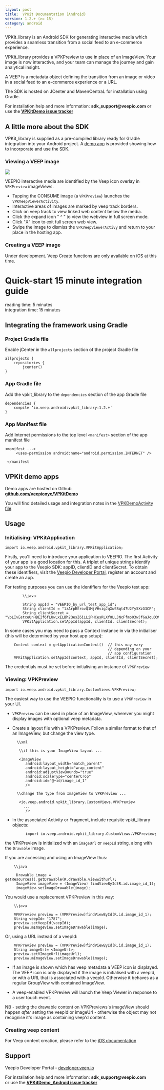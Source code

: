 ```yaml
---
layout: post
title:  VPKit Documentation (Android)
version: 1.2.+ (>= 15)
category: android
---
```


VPKit_library is an Android SDK for generating interactive media which provides a seamless transition from a social feed to an e-commerce experience.

VPKit_library provides a VPKPreview to use in place of an ImageView. Your image is now interactive, and your team can manage the journey and gain analytical insight.

A VEEP is a metadata object defining the transition from an image or video in a social feed to an e-commerce experience or a URL.

The SDK is hosted on JCenter and MavenCentraL for installation using Gradle.

For installation help and more information: __sdk_support@veepio.com__ or use the __[VPKitDemo issue tracker](https:\\github.com/veepionyc/VPKitDemo_Android/issues)__



## A little more about the SDK

VPKit_library is supplied as a pre-compiled library ready for Gradle integration into your Android project. A [demo app](https:\\github.com/veepionyc/VPKitDemo_Android) is provided  showing how to incorporate and use the SDK.

### Viewing a VEEP image
![](../assets/img/consume.jpg)

VEEPIO interactive media are identified by the Veep icon overlay in `VPKPreview` imageViews.

- Tapping the CONSUME image (a `VPKPreview`) launches the `VPKVeepViewerActivity`.
- Interactive areas of images are marked by veep track borders.
- Click on veep track to view linked web content below the media.
- Click the expand icon " ^ " to view the webview in full screen mode.
- Click "X" icon to exit full screen web view.
- Swipe the image to dismiss the `VPKVeepViewerActivy` and return to your place in the hosting app.


### Creating a VEEP image

Under development. Veep Create functions are only available on iOS at this time. 



# Quick-start 15 minute integration guide
reading time: 5 minutes  
integration time: 15 minutes  


## Integrating the framework using Gradle

### Project Gradle file

Enable jCenter in the `allprojects` section of the project Gradle file

    allprojects {
	    repositories {
	        jcenter()
    }



### App Gradle file

Add the vpkit_library to the `dependencies` section of the app Gradle file

    dependencies {  
        compile ‘io.veep.android:vpkit_library:1.2.+’
    }

### App Manifest file

Add Internet permissions to the top level `<manifest>` section of the app manifest file

    <manifest ...>  
         <uses-permission android:name="android.permission.INTERNET" />  
         
     </manifest   


## VPKit demo apps


Demo apps are hosted on Github  
__[github.com/veepionyc/VPKitDemo](http:\\www.github.com/veepionyc/VPKitDemo_Android)__

You will find detailed usage and integration notes in the [VPKDemoActivity file](https:\\github.com/veepionyc/VPKitDemo_Android/blob/master/VPKitDemo/vpkit_demo_view/src/main/java/io/veep/android/vpkitdemo/VPKitDemoActivity.java):



## Usage

### Initialising: VPKitApplication

    import io.veep.android.vpkit_library.VPKitApplication;


Firstly, you'll need to introduce your application to VEEPIO. The first Activity of your app is a good location for this. A triplet of unique strings identify your app to the Veepio SDK: appID, clientID and clientSecret. To obtain these identifiers, visit the [Veepio Developer Portal](https:\\developer.veep.io), register an account and create an app. 

For testing purposes you can use the identifiers for the Veepio test app:

```     
        \\java
        
        String appId = "VEEPIO_by_url_test_app_id";
        String clientId = "1zArpBErovQ1MjVHvigJqXwE8qt47U2Yy5XzG3CP";
        String clientSecret = "VpLIvEetceUnHBEIf6fLUwLxELBh2QesZ6iLLiPHCesRLXfOLLJNcFfmp03wJfGaJquO3V8KqHjtvzlufuXfWWgcpWVw9wxfBJNYdZh96JHV5hk44dJbqiCqplrKcSml";
        VPKitApplication.setAppId(appId, clientId, clientSecret);
```

In some cases you may need to pass a Context instance in via the initialiser (this will be determined by your host app setup):


        Context context = getApplicationContext()  // this may vary 
                                                   // depending on your 
                                                   // app configuration
        VPKitApplication.setAppId(context, appId, clientId, clientSecret);

The credentials must be set before initialising an instance of `VPKPreview`


### Viewing: VPKPreview

    import io.veep.android.vpkit_library.CustomViews.VPKPreview;


The easiest way to use the VEEPIO functionality is to use a `VPKPreview` in your UI.  

- `VPKPreview` can be used in place of an ImageView, wherever you might display images with optional veep metadata. 

- Create a layout file with a VPKPreview. Follow a similar format to that of an ImageView, but change the view type.


        \\xml
        
         \\if this is your ImageView layout ...
         
         <ImageView
            android:layout_width="match_parent"
            android:layout_height="wrap_content"
            android:adjustViewBounds="true"
            android:scaleType="centerCrop"
            android:id="@+id/image_id_1"
            />
        
        \\change the type from ImageView to VPKPreview ...
        
         <io.veep.android.vpkit_library.CustomViews.VPKPreview
           ...
            />
            
 
- In the associated Activity or Fragment, include requisite vpkit_library objects:    
 
			import io.veep.android.vpkit_library.CustomViews.VPKPreview;


the VPKPreview is initialized with an `imageUrl` or `veepId` string, along with the `Drawable` image.  

   
If you are accessing and using an ImageView thus:
        
        \\java
        
         Drawable image =  getResources().getDrawable(R.drawable.viewwithurl);
         ImageView imageView = (ImageView) findViewById(R.id.image_id_1);
         imageView.setImageDrawable(image); 
         
You would use a replacement VPKPreview in this way:

        \\java
        
        VPKPreview preview = (VPKPreview)findViewById(R.id.image_id_1);
        String veepId= "1787";  
        preview.setVeepId(veepId);
        preview.mImageView.setImageDrawable(image);
        
Or, using a URL instead of a veepId:

        VPKPreview preview = (VPKPreview)findViewById(R.id.image_id_1);
        String imageUrl= <ImageUrl>;  
        preview.setVImageUrl(imageUrl);
        preview.mImageView.setImageDrawable(image);
              

- If an image is shown which has veep metadata a VEEP icon is displayed. The VEEP icon is only displayed if the image is initialised with a veepId, or with a URL that is associated with a veepId. Otherwise it behaves as a regular GroupView with contained ImageView.

- A veep-enabled VPKPreview will launch the Veep Viewer in response to a user touch event.


NB - setting the drawable content on VPKPreviews's imageView should happen _after_ setting the veepId or imageUrl - otherwise the object may not recognise it's image as containing veep'd content.



### Creating veep content

For Veep content creation, please refer to the [iOS documentation](https:\\veepionyc.github.io)
 
 

## Support

Veepio Developer Portal - [developer.veep.io](https:\\developer.veep.io)  

For installation help and more information: __sdk_support@veepio.com__   
or use the __[VPKitDemo_Android issue tracker](https:\\github.com/veepionyc/VPKitDemo_Android/issues)__





